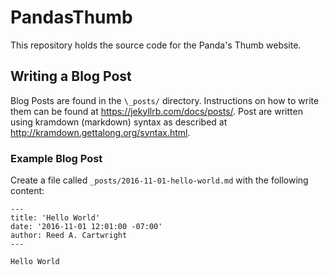 # PandasThumb
This repository holds the source code for the Panda's Thumb website.

## Writing a Blog Post

Blog Posts are found in the `\_posts/` directory.  Instructions on how to write them can be found at https://jekyllrb.com/docs/posts/.  Post are written using kramdown (markdown) syntax as described at http://kramdown.gettalong.org/syntax.html.

### Example Blog Post
Create a file called `_posts/2016-11-01-hello-world.md` with the following content:

```
---
title: 'Hello World'
date: '2016-11-01 12:01:00 -07:00'
author: Reed A. Cartwright
---

Hello World
```
